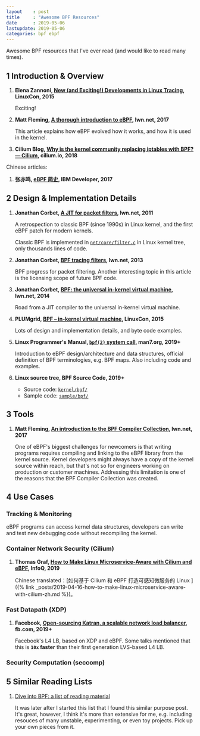 ```yaml
---
layout    : post
title     : "Awesome BPF Resources"
date      : 2019-05-06
lastupdate: 2019-05-06
categories: bpf ebpf
---
```


Awesome BPF resources that I've ever read (and would like to read many times).

## 1 Introduction & Overview

1. **Elena Zannoni, [New (and Exciting!) Developments in Linux
   Tracing](https://events.static.linuxfound.org/sites/events/files/slides/tracing-linux-ezannoni-linuxcon-ja-2015_0.pdf),
   LinuxCon, 2015**

    Exciting!

1. **Matt Fleming, [A thorough introduction to
   eBPF](https://lwn.net/Articles/740157/), lwn.net, 2017**

     This article explains how eBPF evolved how it works, and how it is used in
     the kernel.

1. **Cilium Blog, [Why is the kernel community replacing iptables with BPF? —
   Cilium](https://cilium.io/blog/2018/04/17/why-is-the-kernel-community-replacing-iptables/),
   cilium.io, 2018**

Chinese articles:

1. **张亦鸣, [eBPF 简史](https://www.ibm.com/developerworks/cn/linux/l-lo-eBPF-history/index.html), IBM Developer, 2017**

## 2 Design & Implementation Details

1. **Jonathan Corbet, [A JIT for packet
   filters](https://lwn.net/Articles/437981/), lwn.net, 2011**

    A retrospection to classic BPF (since 1990s) in Linux kernel, and the first
    eBPF patch for modern kernels.

    Classic BPF is implemented in
    [`net/core/filter.c`](https://github.com/torvalds/linux/blob/master/net/core/filter.c)
    in Linux kernel tree, only thousands lines of code.

1. **Jonathan Corbet, [BPF tracing filters](https://lwn.net/Articles/575531/),
   lwn.net, 2013**

    BPF progress for packet filtering. Another interesting topic in this article
    is the licensing scope of future BPF code.

1. **Jonathan Corbet, [BPF: the universal in-kernel virtual
   machine](https://lwn.net/Articles/599755/), lwn.net, 2014**

    Road from a JIT compiler to the universal in-kernel virtual machine.

1. **PLUMgrid, [BPF – in-kernel virtual
   machine](https://www.slideshare.net/AlexeiStarovoitov/bpf-inkernel-virtual-machine),
   LinuxCon, 2015**

    Lots of design and implementation details, and byte code examples.

1. **Linux Programmer's Manual, [`bpf(2)` system
   call](http://man7.org/linux/man-pages/man2/bpf.2.html), man7.org, 2019+**

    Introduction to eBPF design/architecture and data structures, official
    definition of BPF terminologies, e.g. BPF maps. Also including code and
    examples.

1. **Linux source tree, BPF Source Code, 2019+**

    * Source code: [`kernel/bpf/`](https://github.com/torvalds/linux/tree/master/kernel/bpf)
    * Sample code: [`sample/bpf/`](https://github.com/torvalds/linux/tree/master/sample/bpf)

## 3 Tools

1. **Matt Fleming, [An introduction to the BPF Compiler
   Collection](https://lwn.net/Articles/742082/), lwn.net, 2017**

   One of eBPF's biggest challenges for newcomers is that writing programs
   requires compiling and linking to the eBPF library from the kernel source.
   Kernel developers might always have a copy of the kernel source within reach,
   but that's not so for engineers working on production or customer machines.
   Addressing this limitation is one of the reasons that the BPF Compiler
   Collection was created.

## 4 Use Cases

### Tracking & Monitoring

eBPF programs can access kernel data structures, developers can write and test
new debugging code without recompiling the kernel.

### Container Network Security (Cilium)

1. **Thomas Graf, [How to Make Linux Microservice-Aware with Cilium and
   eBPF](https://www.infoq.com/presentations/linux-cilium-ebpf), InfoQ, 2019**

    Chinese translated：[如何基于 Cilium 和 eBPF 打造可感知微服务的 Linux
    ]({% link _posts/2019-04-16-how-to-make-linux-microservice-aware-with-cilium-zh.md %})。

### Fast Datapath (XDP)

1. **Facebook, [Open-sourcing Katran, a scalable network load
   balancer](https://code.fb.com/open-source/open-sourcing-katran-a-scalable-network-load-balancer/),
   fb.com, 2019+**

    Facebook's L4 LB, based on XDP and eBPF. Some talks mentioned that
    this is **`10x` faster** than their first generation LVS-based L4 LB.

### Security Computation (seccomp)

## 5 Similar Reading Lists

1. [Dive into BPF: a list of reading material](https://qmonnet.github.io/whirl-offload/2016/09/01/dive-into-bpf/)

    It was later after I started this list that I found this similar purpose
    post. It's great, however, I think it's more than extensive for me, e.g.
    including resouces of many unstable, experimenting, or even toy projects.
    Pick up your own pieces from it.

